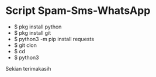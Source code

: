 # Script Spam-Sms-WhatsApp

- $ pkg install python
- $ pkg install git
- $ python3 -m pip install requests
- $ git clon
- $ cd 
- $ python3 

Sekian terimakasih
